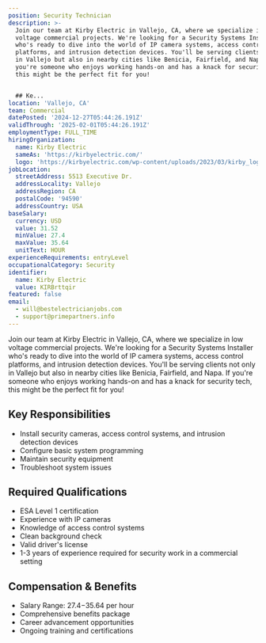 ```yaml
---
position: Security Technician
description: >-
  Join our team at Kirby Electric in Vallejo, CA, where we specialize in low
  voltage commercial projects. We're looking for a Security Systems Installer
  who's ready to dive into the world of IP camera systems, access control
  platforms, and intrusion detection devices. You'll be serving clients not only
  in Vallejo but also in nearby cities like Benicia, Fairfield, and Napa. If
  you're someone who enjoys working hands-on and has a knack for security tech,
  this might be the perfect fit for you!


  ## Ke...
location: 'Vallejo, CA'
team: Commercial
datePosted: '2024-12-27T05:44:26.191Z'
validThrough: '2025-02-01T05:44:26.191Z'
employmentType: FULL_TIME
hiringOrganization:
  name: Kirby Electric
  sameAs: 'https://kirbyelectric.com/'
  logo: 'https://kirbyelectric.com/wp-content/uploads/2023/03/kirby_logo.png'
jobLocation:
  streetAddress: 5513 Executive Dr.
  addressLocality: Vallejo
  addressRegion: CA
  postalCode: '94590'
  addressCountry: USA
baseSalary:
  currency: USD
  value: 31.52
  minValue: 27.4
  maxValue: 35.64
  unitText: HOUR
experienceRequirements: entryLevel
occupationalCategory: Security
identifier:
  name: Kirby Electric
  value: KIRBrttqir
featured: false
email:
  - will@bestelectricianjobs.com
  - support@primepartners.info
---
```




Join our team at Kirby Electric in Vallejo, CA, where we specialize in low voltage commercial projects. We're looking for a Security Systems Installer who's ready to dive into the world of IP camera systems, access control platforms, and intrusion detection devices. You'll be serving clients not only in Vallejo but also in nearby cities like Benicia, Fairfield, and Napa. If you're someone who enjoys working hands-on and has a knack for security tech, this might be the perfect fit for you!

## Key Responsibilities
- Install security cameras, access control systems, and intrusion detection devices
- Configure basic system programming
- Maintain security equipment
- Troubleshoot system issues

## Required Qualifications
- ESA Level 1 certification
- Experience with IP cameras
- Knowledge of access control systems
- Clean background check
- Valid driver's license
- 1-3 years of experience required for security work in a commercial setting

## Compensation & Benefits
- Salary Range: $27.4-$35.64 per hour
- Comprehensive benefits package
- Career advancement opportunities
- Ongoing training and certifications